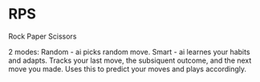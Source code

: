 # RPS
Rock Paper Scissors

2 modes: 
  Random - ai picks random move.
  Smart - ai learnes your habits and adapts. Tracks your last move, the subsiquent outcome, and the next move you made. Uses this to predict your moves and plays accordingly. 
